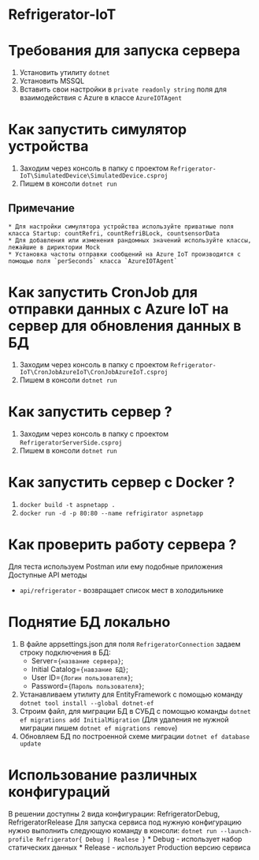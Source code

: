 # Refrigerator-IoT

# Требования для запуска сервера
1. Установить утилиту `dotnet`
2. Установить MSSQL
3. Вставить свои настройки в `private readonly string` поля для взаимодействия с Azure в классе `AzureIOTAgent`

# Как запустить симулятор устройства
1. Заходим через консоль в папку с проектом `Refrigerator-IoT\SimulatedDevice\SimulatedDevice.csproj`
2. Пишем в консоли `dotnet run`
## Примечание
    * Для настройки симулятора устройства используйте приватные поля класса Startup: countRefri, countRefriBLock, countsensorData
    * Для добавления или изменения рандомных значений используйте классы, лежайшие в дириктории Mock
    * Установка частоты отправки сообщений на Azure IoT производится с помощью поля `perSeconds` класса `AzureIOTAgent`

# Как запустить CronJob для отправки данных с Azure IoT на сервер для обновления данных в БД
1. Заходим через консоль в папку с проектом `Refrigerator-IoT\CronJobAzureIoT\CronJobAzureIoT.csproj`
2. Пишем в консоли `dotnet run`

# Как запустить сервер ?
1. Заходим через консоль в папку с проектом `RefrigeratorServerSide.csproj`
2. Пишем в консоли `dotnet run`

# Как запустить сервер с Docker ?
1. `docker build -t aspnetapp .`
2. `docker run -d -p 80:80 --name refrigirator aspnetapp`

# Как проверить работу сервера ?
Для теста используем Postman или ему подобные приложения
Доступные API методы
- `api/refrigerator` - возвращает список мест в холодильнике

# Поднятие БД локально
1. В файле appsettings.json для поля `RefrigeratorConnection` задаем строку подключения в БД:
    * Server=`{название сервера}`;
    * Initial Catalog=`{навзание БД}`;
    * User ID=`{Логин пользователя}`;
    * Password=`{Пароль пользователя}`;
2. Устанавливаем утилиту для EntityFramework с помощью команду `dotnet tool install --global dotnet-ef`
3. Строим файл, для миграции БД в СУБД с помощью команды `dotnet ef migrations add InitialMigration`
    (Для удаления не нужной миграции пишем `dotnet ef migrations remove`)
4. Обновляем БД по построенной схеме миграции `dotnet ef database update`

# Использование различных конфигураций
В решении доступны 2 вида конфигурации: RefrigeratorDebug, RefrigeratorRelease
Для запуска сервиса под нужную конфигурацию нужно выполнить следующую команду в консоли: `dotnet run --launch-profile Refrigerator{ Debug | Realese }`
    * Debug - использует набор статических данных
    * Release - использует Production версию сервиса